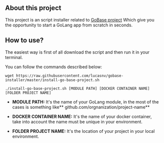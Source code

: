 ## About this project

This project is an script installer related to [GoBase project](https://github.com/lucasnv/gobase) Which give you the opportunity to start a GoLang app from scratch in seconds.

## How to use?

The easiest way is first of all download the script and then run it in your terminal.

You can follow the commands described below:

`wget https://raw.githubusercontent.com/lucasnv/gobase-installer/master/install-go-base-project.sh`

`./install-go-base-project.sh [MODULE PATH] [DOCKER CONTAINER NAME] [FOLDER PROJECT NAME]`

- **MODULE PATH:** It's the name of your GoLang module, in the most of the cases is something like** github.com/orgnanization/project-name**

- **DOCKER CONTAINER NAME:** It's the name of your docker container, take into account the name must be unique in your environment.

- **FOLDER PROJECT NAME:** It's the location of your project in your local environment.
